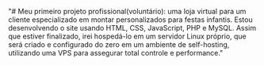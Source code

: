 "# Meu primeiro projeto profissional(voluntário): uma loja virtual para um cliente especializado em montar personalizados para festas infantis. Estou desenvolvendo o site usando HTML, CSS, JavaScript, PHP e MySQL. Assim que estiver finalizado, irei hospedá-lo em um servidor Linux próprio, que será criado e configurado do zero em um ambiente de self-hosting, utilizando uma VPS para assegurar total controle e performance."  
